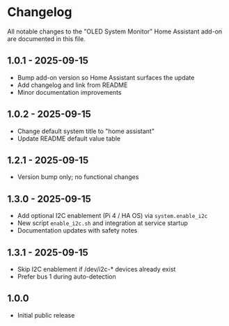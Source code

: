 # Changelog

All notable changes to the "OLED System Monitor" Home Assistant add-on are documented in this file.

## 1.0.1 - 2025-09-15
- Bump add-on version so Home Assistant surfaces the update
- Add changelog and link from README
- Minor documentation improvements

## 1.0.2 - 2025-09-15
- Change default system title to "home assistant"
- Update README default value table

## 1.2.1 - 2025-09-15
- Version bump only; no functional changes

## 1.3.0 - 2025-09-15
- Add optional I2C enablement (Pi 4 / HA OS) via `system.enable_i2c`
- New script `enable_i2c.sh` and integration at service startup
- Documentation updates with safety notes

## 1.3.1 - 2025-09-15
- Skip I2C enablement if /dev/i2c-* devices already exist
- Prefer bus 1 during auto-detection

## 1.0.0
- Initial public release
